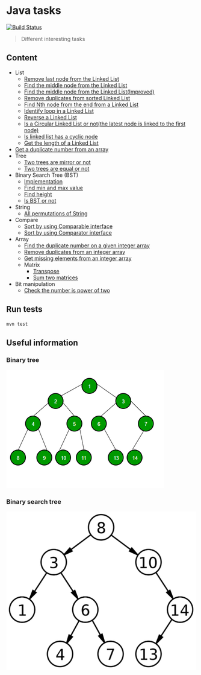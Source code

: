 # Java tasks 
[![Build Status](https://travis-ci.com/serveriev/java-tasks.svg?branch=master)](https://travis-ci.com/serveriev/java-tasks)

> Different interesting tasks

## Content
- List
  - [Remove last node from the Linked List](./src/main/java/io/lenur/list/LinkedListHelper.java#L4)
  - [Find the middle node from the Linked List](./src/main/java/io/lenur/list/LinkedListHelper.java#L19)
  - [Find the middle node from the Linked List(Improved)](./src/main/java/io/lenur/list/LinkedListHelper.java#L47)
  - [Remove duplicates from sorted Linked List](./src/main/java/io/lenur/list/LinkedListHelper.java#L67)
  - [Find Nth node from the end from a Linked List](./src/main/java/io/lenur/list/LinkedListHelper.java#L85)
  - [Identify loop in a Linked List](./src/main/java/io/lenur/list/LinkedListHelper.java#L104)
  - [Reverse a Linked List](./src/main/java/io/lenur/list/LinkedListHelper.java#L120)
  - [Is a Circular Linked List or not(the latest node is linked to the first node)](./src/main/java/io/lenur/list/LinkedListHelper.java#L136)
  - [Is linked list has a cyclic node](./src/main/java/io/lenur/list/LinkedListHelper.java#L149)
  - [Get the length of a Linked List](./src/main/java/io/lenur/list/LinkedListHelper.java#L165)
- [Get a duplicate number from an array](./src/main/java/io/lenur/DuplicateNumber.java)
- Tree
  - [Two trees are mirror or not](./src/main/java/io/lenur/tree/Tree.java#L4)
  - [Two trees are equal or not](./src/main/java/io/lenur/tree/Tree.java#L18)  
- Binary Search Tree (BST)
  - [Implementation](./src/main/java/io/lenur/bst/BinarySearchTree.java)
  - [Find min and max value](./src/main/java/io/lenur/bst/MinMax.java)
  - [Find height](./src/main/java/io/lenur/bst/HeightBST.java)
  - [Is BST or not](./src/main/java/io/lenur/bst/IsBST.java)
- String
  - [All permutations of String](src/main/java/io/lenur/string/Permutation.java)
- Compare
  - [Sort by using Comparable interface](src/main/java/io/lenur/compare/Person.java)
  - [Sort by using Comparator interface](src/main/java/io/lenur/compare/ByMoneyComparator.java)
- Array
  - [Find the duplicate number on a given integer array](src/main/java/io/lenur/array/ArrayHelper.java#L4)
  - [Remove duplicates from an integer array](src/main/java/io/lenur/array/ArrayHelper.java#L16)
  - [Get missing elements from an integer array](src/main/java/io/lenur/array/ArrayHelper.java#L39)
  - Matrix
      - [Transpose](src/main/java/io/lenur/array/MatrixHelper.java#L4)
      - [Sum two matrices](src/main/java/io/lenur/array/MatrixHelper.java#L16)
- Bit manipulation
  - [Check the number is power of two](src/main/java/io/lenur/BitManipulation.java#L4)

## Run tests

```sh
mvn test
```

## Useful information

### Binary tree
![Binary tree](img/binary_tree.png)

### Binary search tree
![Binary search tree](img/binary_search_tree.png)
